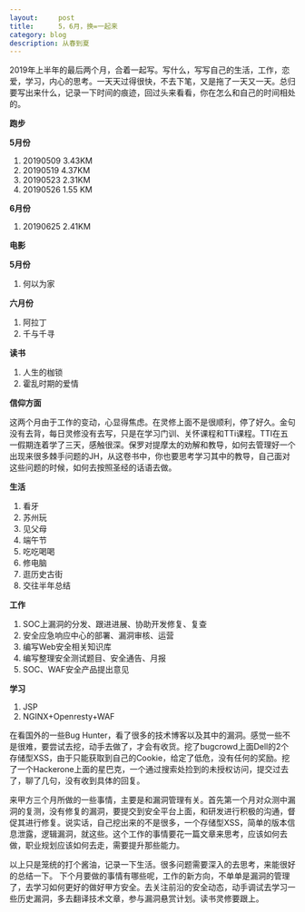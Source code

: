 ```yaml
---
layout:     post
title:      5，6月，换=一起来
category: blog
description: 从春到夏
---
```


2019年上半年的最后两个月，合着一起写。写什么，写写自己的生活，工作，恋爱，学习，内心的思考。一天天过得很快，不去下笔，又是拖了一天又一天。总归要写出来什么，记录一下时间的痕迹，回过头来看看，你在怎么和自己的时间相处的。


**跑步**

**5月份**

 1. 20190509  3.43KM 
 2. 20190519	4.37KM 
 3. 20190523	2.31KM 
 4. 20190526	1.55 KM

**6月份**

 1. 20190625	2.41KM

**电影**

**5月份**

 1. 何以为家

**六月份**

 1. 阿拉丁
 2.  千与千寻

**读书**

 1. 人生的枷锁 
 2. 霍乱时期的爱情

**信仰方面**

这两个月由于工作的变动，心显得焦虑。在灵修上面不是很顺利，停了好久。金句没有去背，每日灵修没有去写，只是在学习门训、关怀课程和TTi课程。TTI在五一假期连着学了三天，感触很深。保罗对提摩太的劝解和教导，如何去管理好一个出现来很多棘手问题的JH，从这卷书中，你也要思考学习其中的教导，自己面对这些问题的时候，如何去按照圣经的话语去做。

**生活**

 1. 看牙 
 2. 苏州玩 
 3. 见父母 
 4. 端午节
 5. 吃吃喝喝
 6.  修电脑 
 7. 逛历史古街
 8.  交往半年总结

**工作**

 1. SOC上漏洞的分发、跟进进展、协助开发修复、复查 
 2. 安全应急响应中心的部署、漏洞审核、运营 
 3. 编写Web安全相关知识库
 4.  编写整理安全测试题目、安全通告、月报 
 5. SOC、WAF安全产品提出意见

**学习**

 1. JSP 
 2. NGINX+Openresty+WAF

在看国外的一些Bug Hunter，看了很多的技术博客以及其中的漏洞。感觉一些不是很难，要尝试去挖，动手去做了，才会有收货。挖了bugcrowd上面Dell的2个存储型XSS，由于只能获取到自己的Cookie，给定了低危，没有任何的奖励。挖了一个Hackerone上面的星巴克，一个通过搜索处捡到的未授权访问，提交过去了，聊了几句，没有收到具体的回复。

来甲方三个月所做的一些事情，主要是和漏洞管理有关。首先第一个月对众测中漏洞的复测，没有修复的漏洞，要提交到安全平台上面，和研发进行积极的沟通，督促其进行修复。说实话，自己挖出来的不是很多，一个存储型XSS，简单的版本信息泄露，逻辑漏洞，就这些。这个工作的事情要花一篇文章来思考，应该如何去做，职业规划应该如何去走，需要提升那些能力。

以上只是笼统的打个酱油，记录一下生活。很多问题需要深入的去思考，来能很好的总结一下。
下个月要做的事情有哪些呢，工作的新方向，不单单是漏洞的管理了，去学习如何更好的做好甲方安全。去关注前沿的安全动态，动手调试去学习一些历史漏洞，多去翻译技术文章，参与漏洞悬赏计划。读书灵修要跟上。


